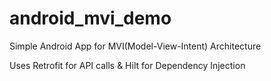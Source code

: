 # android_mvi_demo
Simple Android App for MVI(Model-View-Intent) Architecture

Uses Retrofit for API calls & Hilt for Dependency Injection

